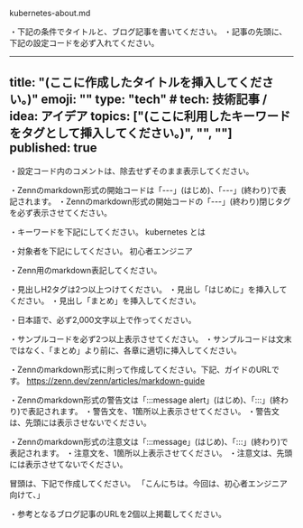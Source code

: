 kubernetes-about.md

・下記の条件でタイトルと、ブログ記事を書いてください。
・記事の先頭に、下記の設定コードを必ず入れてください。

---
title: "(ここに作成したタイトルを挿入してください。)"
emoji: ""
type: "tech" # tech: 技術記事 / idea: アイデア
topics: ["(ここに利用したキーワードをタグとして挿入してください。)", "", ""]
published: true
---

・設定コード内のコメントは、除去せずそのまま表示してください。

・Zennのmarkdown形式の開始コードは「---」(はじめ)、「---」(終わり)で表記されます。
・Zennのmarkdown形式の開始コードの「---」(終わり)閉じタグを必ず表示させてください。


・キーワードを下記にしてください。
	kubernetes とは

・対象者を下記にしてください。
	初心者エンジニア

・Zenn用のmarkdown表記してください。

・見出しH2タグは2つ以上つけてください。
・見出し「はじめに」を挿入してください。
・見出し「まとめ」を挿入してください。

・日本語で、必ず2,000文字以上で作ってください。

・サンプルコードを必ず2つ以上表示させてください。
・サンプルコードは文末ではなく、「まとめ」より前に、各章に適切に挿入してください。

・Zennのmarkdown形式に則って作成してください。下記、ガイドのURLです。
https://zenn.dev/zenn/articles/markdown-guide

・Zennのmarkdown形式の警告文は「:::message alert」(はじめ)、「:::」(終わり)で表記されます。
・警告文を、1箇所以上表示させてください。
・警告文は、先頭には表示させないでください。

・Zennのmarkdown形式の注意文は「:::message」(はじめ)、「:::」(終わり)で表記されます。
・注意文を、1箇所以上表示させてください。
・注意文は、先頭には表示させてないでください。

冒頭は、下記で作成してください。
「こんにちは。今回は、初心者エンジニア向けて、」

・参考となるブログ記事のURLを2個以上掲載してください。

